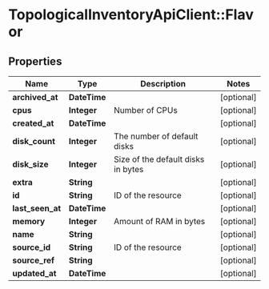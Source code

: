 # TopologicalInventoryApiClient::Flavor

## Properties
Name | Type | Description | Notes
------------ | ------------- | ------------- | -------------
**archived_at** | **DateTime** |  | [optional] 
**cpus** | **Integer** | Number of CPUs | [optional] 
**created_at** | **DateTime** |  | [optional] 
**disk_count** | **Integer** | The number of default disks | [optional] 
**disk_size** | **Integer** | Size of the default disks in bytes | [optional] 
**extra** | **String** |  | [optional] 
**id** | **String** | ID of the resource | [optional] 
**last_seen_at** | **DateTime** |  | [optional] 
**memory** | **Integer** | Amount of RAM in bytes | [optional] 
**name** | **String** |  | [optional] 
**source_id** | **String** | ID of the resource | [optional] 
**source_ref** | **String** |  | [optional] 
**updated_at** | **DateTime** |  | [optional] 


